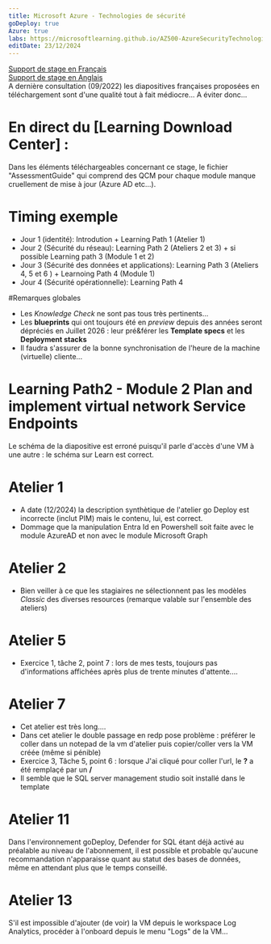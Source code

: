 ```yaml
---
title: Microsoft Azure - Technologies de sécurité
goDeploy: true
Azure: true
labs: https://microsoftlearning.github.io/AZ500-AzureSecurityTechnologies/
editDate: 23/12/2024
---
```

[Support de stage en Français](https://docs.microsoft.com/fr-fr/training/courses/AZ-500T00?WT.mc_id=ilt_partner_webpage_wwl&ocid=IB1090206#study-guide)  
[Support de stage en Anglais](https://docs.microsoft.com/en-us/training/courses/AZ-500T00?WT.mc_id=ilt_partner_webpage_wwl&ocid=IB1090206#study-guide)  
A dernière consultation (09/2022) les diapositives françaises proposées en téléchargement sont d'une qualité tout à fait médiocre... A éviter donc...  
# En direct du [Learning Download Center] :
Dans les éléments téléchargeables concernant ce stage, le fichier "AssessmentGuide" qui comprend des QCM pour chaque module manque cruellement de mise à jour (Azure AD etc...).
# Timing exemple
- Jour 1 (identité): Introdution + Learning Path 1 (Atelier 1)
- Jour 2 (Sécurité du réseau): Learning Path 2 (Ateliers 2 et 3) + si possible Learning path 3 (Module 1 et 2)
- Jour 3 (Sécurité des données et applications): Learning Path 3 (Ateliers 4, 5 et 6 ) + Learnoing Path 4 (Module 1)
- Jour 4 (Sécurité opérationnelle): Learning Path 4

#Remarques globales
- Les *Knowledge Check* ne sont pas tous très pertinents...
- Les **blueprints** qui ont toujours été en *preview* depuis des années seront dépréciés en Juillet 2026 : leur pré&férer les **Template specs** et les **Deployment stacks**
- Il faudra s'assurer de la bonne synchronisation de l'heure de la machine (virtuelle) cliente...  

# Learning Path2 - Module 2 Plan and implement virtual network Service Endpoints
Le schéma de la diapositive est erroné puisqu'il parle d'accès d'une VM à une autre : le schéma sur Learn est correct.

# Atelier 1 
- A date (12/2024) la description synthètique de l'atelier go Deploy est incorrecte (inclut PIM) mais le contenu, lui, est correct.
- Dommage que la manipulation Entra Id en Powershell soit faite avec le module AzureAD et non avec le module Microsoft Graph

# Atelier 2
- Bien veiller à ce que les stagiaires ne sélectionnent pas les modèles *Classic* des diverses resources (remarque valable sur l'ensemble des ateliers)

# Atelier 5
- Exercice 1, tâche 2, point 7 : lors de mes tests, toujours pas d'informations affichées après plus de trente minutes d'attente....

# Atelier 7
- Cet atelier est très long....
- Dans cet atelier le double passage en redp pose problème : préférer le coller dans un notepad de la vm d'atelier puis copier/coller vers la VM créée (même si pénible)
- Exercice 3, Tâche 5, point 6 : lorsque   J'ai cliqué pour coller l'url, le **?** a été remplaçé par un **/**
- Il semble que le SQL server management studio soit installé dans le template
 


# Atelier 11
Dans l'environnement goDeploy, Defender for SQL étant déjà activé au préalable au niveau de l'abonnement, il est possible et probable qu'aucune recommandation n'apparaisse quant au statut des bases de données, même en attendant plus que le temps conseillé.

# Atelier 13
S'il est impossible d'ajouter (de voir) la VM depuis le workspace Log Analytics, procéder à l'onboard depuis le menu "Logs" de la VM...
